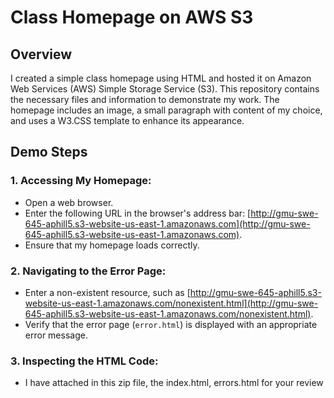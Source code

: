 # Class Homepage on AWS S3

## Overview
I created a simple class homepage using HTML and hosted it on Amazon Web Services (AWS) Simple Storage Service (S3). This repository contains the necessary files and information to demonstrate my work. The homepage includes an image, a small paragraph with content of my choice, and uses a W3.CSS template to enhance its appearance.

## Demo Steps

### 1. Accessing My Homepage:
- Open a web browser.
- Enter the following URL in the browser's address bar: [http://gmu-swe-645-aphill5.s3-website-us-east-1.amazonaws.com](http://gmu-swe-645-aphill5.s3-website-us-east-1.amazonaws.com).
- Ensure that my homepage loads correctly.

### 2. Navigating to the Error Page:
- Enter a non-existent resource, such as [http://gmu-swe-645-aphill5.s3-website-us-east-1.amazonaws.com/nonexistent.html](http://gmu-swe-645-aphill5.s3-website-us-east-1.amazonaws.com/nonexistent.html).
- Verify that the error page (`error.html`) is displayed with an appropriate error message.

### 3. Inspecting the HTML Code:
- I have attached in this zip file, the index.html, errors.html for your review
